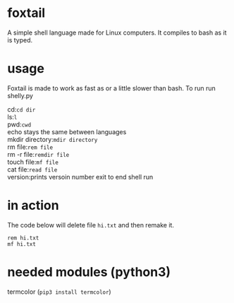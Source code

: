 # foxtail
A simple shell language made for Linux computers. It compiles to bash as it is typed.

# usage
Foxtail is made to work as fast as or a little slower than bash. To run run shelly.py





cd:```cd dir```  
ls:```l```  
pwd:```cwd```  
echo stays the same between languages  
mkdir directory:```mdir directory```  
rm file:```rem file```  
rm -r file:```remdir file```  
touch file:```mf file```  
cat file:```read file```  
version:prints versoin number
exit to end shell run  




# in action
The code below will delete file ```hi.txt``` and then remake it.
```
rem hi.txt
mf hi.txt
```

# needed modules (python3)
termcolor (```pip3 install termcolor```)
